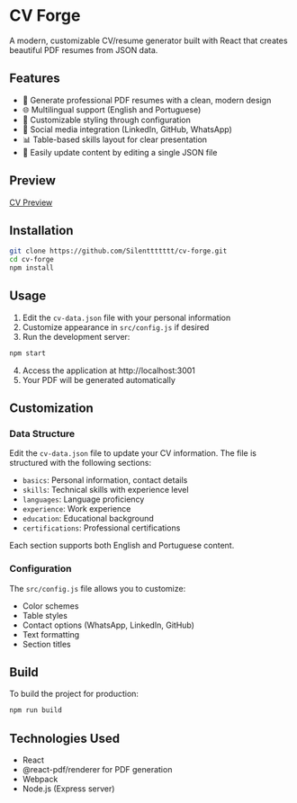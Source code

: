 # CV Forge

A modern, customizable CV/resume generator built with React that creates beautiful PDF resumes from JSON data.

## Features

- 📄 Generate professional PDF resumes with a clean, modern design
- 🌐 Multilingual support (English and Portuguese)
- 🎨 Customizable styling through configuration
- 📱 Social media integration (LinkedIn, GitHub, WhatsApp)
- 📊 Table-based skills layout for clear presentation
- 📝 Easily update content by editing a single JSON file

## Preview

[CV Preview](muni-besen-enpdf)

## Installation

```bash
git clone https://github.com/Silenttttttt/cv-forge.git
cd cv-forge
npm install
```

## Usage

1. Edit the `cv-data.json` file with your personal information
2. Customize appearance in `src/config.js` if desired
3. Run the development server:

```bash
npm start
```

4. Access the application at http://localhost:3001
5. Your PDF will be generated automatically

## Customization

### Data Structure

Edit the `cv-data.json` file to update your CV information. The file is structured with the following sections:

- `basics`: Personal information, contact details
- `skills`: Technical skills with experience level
- `languages`: Language proficiency
- `experience`: Work experience
- `education`: Educational background
- `certifications`: Professional certifications

Each section supports both English and Portuguese content.

### Configuration

The `src/config.js` file allows you to customize:

- Color schemes
- Table styles
- Contact options (WhatsApp, LinkedIn, GitHub)
- Text formatting
- Section titles

## Build

To build the project for production:

```bash
npm run build
```

## Technologies Used

- React
- @react-pdf/renderer for PDF generation
- Webpack
- Node.js (Express server)
